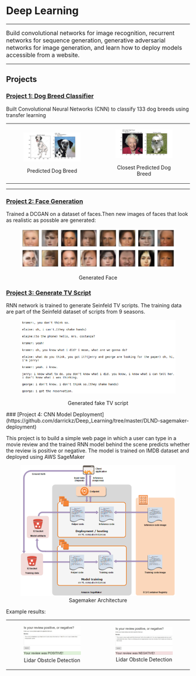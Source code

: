 # Deep Learning

---
<font size="3">
    
Build convolutional networks for image recognition, recurrent networks for sequence generation, generative adversarial networks for image generation, and learn how to deploy models accessible from a website.
</font>

---

## Projects

### [Project 1: Dog Breed Classifier](https://github.com/darrickz/Deep_Learning/tree/master/DLND-Dog-breed-Classifier)

Built Convolutional Neural Networks (CNN) to classify 133 dog breeds using transfer learning
<table><tr>
<td>

<figure>
    <img  src="./images/dog_breed.jpg" alt="Drawing" style="width: 450px;"/>
<p align="center">      
    Predicted Dog Breed
</p>
</figure></td>

<td><figure>    
    <img  src="./images/dog_breed1.jpg" alt="Drawing" style="width: 450px;"/>
    <p align="center">Closest Predicted Dog Breed</p>
</figure>
  </td>  </tr></table>

---

### [Project 2: Face Generation](https://github.com/darrickz/Deep_Learning/tree/master/DLND-project-face-generation)

Trained a DCGAN on a dataset of faces.Then new images of faces that look as realistic as possble are generated:

<figure>
    <kbd>
    <img  src="./images/face_generation.png" alt="Drawing" style="height: 500 width: 1000px;"/>
    </kbd>
   <p align="center">Generated Face</p>
</figure>

### [Project 3: Generate TV Script](https://github.com/darrickz/Deep_Learning/tree/master/DLND-project-tv-script-generation)


RNN network is trained to generate Seinfeld TV scripts. The training data are part of the Seinfeld dataset of scripts from 9 seasons. 
<figure>
    <kbd>
    <img  src="./images/generated_tv_script.png" alt="Drawing" style="height: 600 width: 1000px;"/>
    </kbd>
<p align="center">    
    Generated fake TV script
</p>
</figure>
### [Project 4: CNN Model Deployment](https://github.com/darrickz/Deep_Learning/tree/master/DLND-sagemaker-deployment)

This project is to build a simple web page in which a user can type in a movie review and the trained RNN model behind the scene predicts whether the review is positive or negative. The model is trained on IMDB dataset and deployed using AWS SageMaker

<figure>
    <img  src="./images/sagemaker-architecture.png" alt="Drawing" style="width: 450px;"/>
    <center>Sagemaker Architecture</center>
</figure>


Example results:
<table><tr>
<td>

<figure>
    <kbd>
    <img  src="./images/review1.JPG" alt="Drawing" style="width: 450px;"/>
    </kbd>        
    <center>Lidar Obstcle Detection</center>
</figure></td>

<td><figure>    
    <kbd>
    <img  src="./images/review2.JPG" alt="Drawing" style="width: 450px;"/>
    </kbd>
    <center>Lidar Obstcle Detection</center>
</figure>
  </td>  </tr></table>
